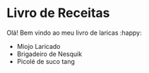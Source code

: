 # Livro de Receitas

Olá! Bem vindo ao meu livro de laricas :happy:

- Miojo Laricado
- Brigadeiro de Nesquik
- Picolé de suco tang